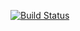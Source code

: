 [![Build Status](https://travis-ci.org/andreasdk/fsf-bugtracker.svg?branch=master)](https://travis-ci.org/andreasdk/fsf-bugtracker)
